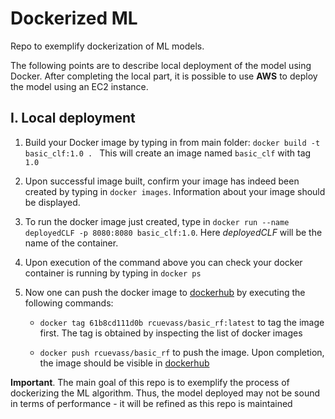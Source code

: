 # Dockerized ML

Repo to exemplify dockerization of ML models. 

The following points are to describe local deployment of the model using Docker. After completing the local part, it is 
possible to use **AWS** to deploy the model using an EC2 instance.

## I. Local deployment

1. Build your Docker image by typing in from main folder: `docker build -t basic_clf:1.0 . ` This will create 
an image named `basic_clf` with tag `1.0`

2. Upon successful image built, confirm your image has indeed been created by typing in `docker images`. Information
about your image should be displayed. 

3. To run the docker image just created, type in `docker run --name deployedCLF -p 8080:8080 basic_clf:1.0`. 
Here *deployedCLF* will be the name of the container.

4. Upon execution of the command above you can check your docker container is running by typing in `docker ps` 

5. Now one can push the docker image to [dockerhub](https://hub.docker.com/) by executing the following commands:

   - `docker tag 61b8cd111d0b rcuevass/basic_rf:latest` to tag the image first. The tag is obtained by inspecting the
   list of docker images
   
   - `docker push rcuevass/basic_rf` to push the image. Upon completion, the image should be visible in
   [dockerhub](https://hub.docker.com/)
   

**Important**. The main goal of this repo is to exemplify the process of dockerizing the ML algorithm. Thus, the model
deployed may not be sound in terms of performance - it will be refined as this repo is maintained

